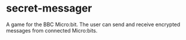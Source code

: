 # secret-messager
A game for the BBC Micro:bit. The user can send and receive encrypted messages from connected Micro:bits.
